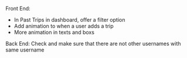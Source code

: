 Front End:
- In Past Trips in dashboard, offer a filter option
- Add animation to when a user adds a trip
- More animation in texts and boxs

Back End:
Check and make sure that there are not other usernames with same username